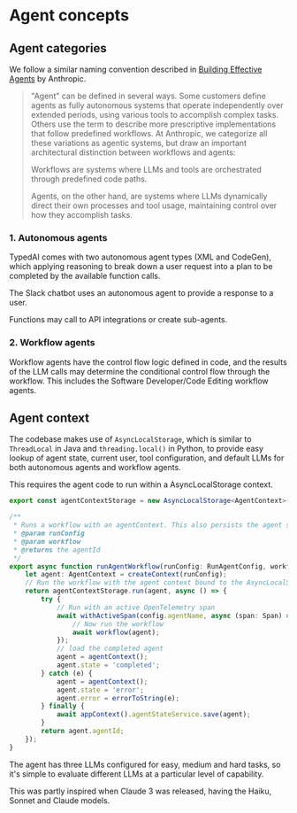 # Agent concepts

## Agent categories

We follow a similar naming convention described in [Building Effective Agents](https://www.anthropic.com/research/building-effective-agents) by Anthropic.

> "Agent" can be defined in several ways. Some customers define agents as fully autonomous systems that operate independently over extended periods, using various tools to accomplish complex tasks. Others use the term to describe more prescriptive implementations that follow predefined workflows. At Anthropic, we categorize all these variations as agentic systems, but draw an important architectural distinction between workflows and agents:
>
> Workflows are systems where LLMs and tools are orchestrated through predefined code paths.
> 
> Agents, on the other hand, are systems where LLMs dynamically direct their own processes and tool usage, maintaining control over how they accomplish tasks.

### 1. Autonomous agents

TypedAI comes with two autonomous agent types (XML and CodeGen), which applying reasoning to break down
a user request into a plan to be completed by the available function calls.

The Slack chatbot uses an autonomous agent to provide a response to a user.

Functions may call to API integrations or create sub-agents.

### 2. Workflow agents

Workflow agents have the control flow logic defined in code, and the results of the LLM calls
may determine the conditional control flow through the workflow.  This includes the Software Developer/Code Editing workflow agents.

## Agent context

The codebase makes use of `AsyncLocalStorage`, which is similar to `ThreadLocal` in Java and `threading.local()` in Python,
to provide easy lookup of agent state, current user, tool configuration, and default LLMs for both autonomous agents and workflow agents.

This requires the agent code to run within a AsyncLocalStorage context.
```typescript
export const agentContextStorage = new AsyncLocalStorage<AgentContext>();

/**
 * Runs a workflow with an agentContext. This also persists the agent so its actions can be reviewed and resumed in the UI
 * @param runConfig
 * @param workflow
 * @returns the agentId
 */
export async function runAgentWorkflow(runConfig: RunAgentConfig, workflow: (agent: AgentContext) => any): Promise<string> {
    let agent: AgentContext = createContext(runConfig);
    // Run the workflow with the agent context bound to the AsyncLocalStorage store
    return agentContextStorage.run(agent, async () => {
        try {
            // Run with an active OpenTelemetry span
            await withActiveSpan(config.agentName, async (span: Span) => {
                // Now run the workflow
                await workflow(agent);
            });
            // load the completed agent
            agent = agentContext();
            agent.state = 'completed';
        } catch (e) {
            agent = agentContext();
            agent.state = 'error';
            agent.error = errorToString(e);
        } finally {
            await appContext().agentStateService.save(agent);
        }
        return agent.agentId;
    });
}
```

The agent has three LLMs configured for easy, medium and hard tasks, so it's simple to evaluate different LLMs at a particular level of capability.

This was partly inspired when Claude 3 was released, having the Haiku, Sonnet and Claude models.
